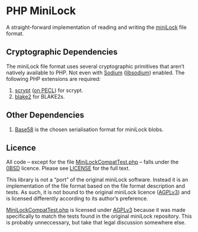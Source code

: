 # PHP MiniLock

A straight-forward implementation of reading and writing the [miniLock][] file format.

## Cryptographic Dependencies

The miniLock file format uses several cryptographic primitives that aren’t natively available to PHP. Not even with [Sodium](https://secure.php.net/manual/en/book.sodium.php) ([libsodium](https://libsodium.org/)) enabled. The following PHP extensions are required:

1. [scrypt](https://github.com/DomBlack/php-scrypt) ([on PECL](https://pecl.php.net/package/scrypt)) for scrypt.
2. [blake2](https://github.com/strawbrary/php-blake2) for BLAKE2s.

## Other Dependencies

1. [Base58](https://github.com/tuupola/base58) is the chosen serialisation format for miniLock blobs.

## Licence

All code – except for the file [MiniLockCompatTest.php](tests/MiniLockCompatTest.php) – falls under the [0BSD][] licence. Please see [LICENSE](LICENSE) for the full text.

This library is not a “port” of the original miniLock software. Instead it is an implementation of the file format based on the file format description and tests. As such, it is not bound to the original miniLock licence ([AGPLv3][]) and is licensed differently according to its author’s preference.

[MiniLockCompatTest.php](tests/MiniLockCompatTest.php) is licensed under [AGPLv3][] because it was made specifically to match the tests found in the original miniLock repository. This is probably unneccessary, but take that legal discussion somewhere else.

[miniLock]: http://minilock.io/
[0BSD]: https://spdx.org/licenses/0BSD.html
[AGPLv3]: https://spdx.org/licenses/AGPL-3.0-only.html
